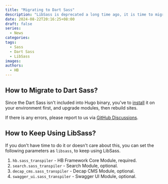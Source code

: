 ```yaml
---
title: "Migrating to Dart Sass"
description: "LibSass is deprecated a long time ago, it is time to migrate to Dart Sass."
date: 2024-08-22T20:16:25+08:00
draft: false
series:
  - News
categories:
tags:
  - Sass
  - Dart Sass
  - LibSass
images:
authors:
  - HB
---
```


## How to Migrate to Dart Sass?

Since the Dart Sass isn't included into Hugo binary, you've to [install](https://sass-lang.com/install/) it on your environment first, and upgrade modules, then rebuild sites.

If there is any errors, please report to us via [GitHub Discussions](https://github.com/orgs/hbstack/discussions).

## How to Keep Using LibSass?

If you don't have time to do it or doesn't care about this, you can set the following parameters as `libsass`, to keep using LibSass.

1. `hb.sass_transpiler` - HB Framework Core Module, required.
2. `search.sass_transpiler` - Search Module, optional.
3. `decap_cms.sass_transpiler` - Decap CMS Module, optional.
4. `swagger_ui.sass_transpiler` - Swagger UI Module, optional.
